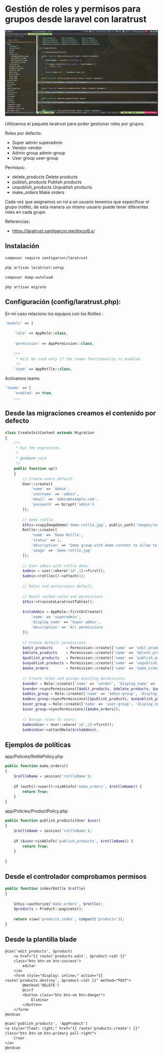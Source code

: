 # Gestión de roles y permisos para grupos desde laravel con laratrust

![](../img/laravel-roles-permisos-grupos-01.png)

Utilizamos el paquete laratrust para poder gestionar roles por grupos.

Roles por defecto:

-   Super admin superadmin
-   Vendor vendor
-   Admin group admin-group
-   User group user-group

Permisos:

-   delete\_products Delete products
-   publish\_products Publish products
-   unpublish\_products Unpublish products
-   make\_orders Make orders

Cada vez que asignamos un rol a un usuario tenemos que especificar el
grupo (rotlle), de esta manera un mismo usuario puede tener diferentes
roles en cada grupo.

Referencias:

-   <https://laratrust.santigarcor.me/docs/6.x/>

## Instalación

    composer require santigarcor/laratrust
    
    php artisan laratrust:setup
    
    composer dump-autoload
    
    php artisan migrate

## Configuración (config/laratrust.php):

En mi caso relaciono los equipos con los Rotlles :

```php
'models' => [

    'role' => AppRole::class,

    'permission' => AppPermission::class,

    /**
     * Will be used only if the teams functionality is enabled.
     */
    'team' => AppRotlle::class,
```

Activamos teams

```php
'teams' => [
    'enabled' => true,
    ...
```

## Desde las migraciones creamos el contenido por defecto

```php
class CreateInitContent extends Migration
{
    /**
     * Run the migrations.
     *
     * @return void
     */
    public function up()
    {
        // Create users default.
        User::create([
            'name' => 'Admin',
            'username' => 'admin',
            'email' => 'admin@example.com',
            'password' => bcrypt('admin')
        ]);

        // Demo rotlle.
        $this->copyImageDemo('demo-rotlle.jpg', public_path('images/rotlles'), public_path('images/demo/rotlles'));
        Rotlle::create([
            'name' => 'Demo Rotlle',
            'status' => 1,
            'description' => 'Demo group with demo content to allow to see the functionalities of the application.',
            'image' => 'demo-rotlle.jpg'
        ]);

        // User admin with rotlle demo.
        $admin = user::where('id',1)->first();
        $admin->rotlles()->attach(1);

        // Roles and permissions default.

        // Reset cached roles and permissions
        $this->truncateLaratrustTables();

        $roleAdmin = AppRole::firstOrCreate([
            'name' => 'superadmin',
            'display_name' => 'Super admin',
            'description' => 'All permissions'
        ]);

        // Create default permissions.
        $edit_products      = Permission::create(['name' => 'edit_products', 'display_name' => 'Edit products', 'description' => 'Edit products']);
        $delete_products    = Permission::create(['name' => 'delete_products', 'display_name' => 'Delete products', 'description' => 'Delete products']);
        $publish_products   = Permission::create(['name' => 'publish_products', 'display_name' => 'Publish products', 'description' => 'Publish products']);
        $unpublish_products = Permission::create(['name' => 'unpublish_products', 'display_name' => 'Unpublish products', 'description' => 'Unpublish products']);
        $make_orders        = Permission::create(['name' => 'make_orders', 'display_name' => 'Make orders', 'description' => 'Make orders']);

        // Create roles and assign existing permissions.
        $vendor = Role::create(['name' => 'vendor', 'display_name' => 'Vendor', 'description' => 'Vendor']);
        $vendor->syncPermissions([$edit_products, $delete_products, $unpublish_products]); 
        $admin_group = Role::create(['name' => 'admin-group', 'display_name' => 'Admin group', 'description' => 'Admin group']);
        $admin_group->syncPermissions([$publish_products, $unpublish_products, $make_orders, $edit_products, $delete_products]); 
        $user_group = Role::create(['name' => 'user-group', 'display_name' => 'User group', 'description' => 'User group']);
        $user_group->syncPermissions([$make_orders]); 

        // Assign roles to users.
        $adminUser = User::where('id',1)->first();
        $adminUser->attachRole($roleAdmin);
```

## Ejemplos de políticas

app/Policies/RotllePolicy.php

```php
public function make_orders()
{
    $rotlleName = session('rotlleName');

    if (auth()->user()->isAbleTo('make_orders', $rotlleName)) {
        return True;
    }
}
```

app/Policies/ProductPolicy.php

```php
public function publish_products(User $user)
{
    $rotlleName = session('rotlleName');

    if ($user->isAbleTo('publish_products', $rotlleName)) {
        return True;
    }

}
```

## Desde el controlador comprobamos permisos

```php
public function index(Rotlle $rotlle)
{

    $this->authorize('make_orders', $rotlle);
    $products = Product::paginate();

    return view('products.index', compact('products'));
}
```

## Desde la plantilla blade

```php+HTML
@can('edit_products', $product)
    <a href="{{ route('products.edit', $product->id) }}" 
    class="btn btn-sm btn-success">
        editar
    </a>
    <form style="display: inline;" action="{{ route('products.destroy', $product->id) }}" method="POST">
        @method('DELETE')
        @csrf
        <button class="btn btn-sm btn-danger">
            Eliminar
        </button>
    </form>
@endcan
```


```php+HTML
@can('publish_products', 'AppProduct')
<a style="float: right;" href="{{ route('products.create') }}" 
class="btn btn-sm btn-primary pull-right">
    Crear
</a>
@endcan
```
